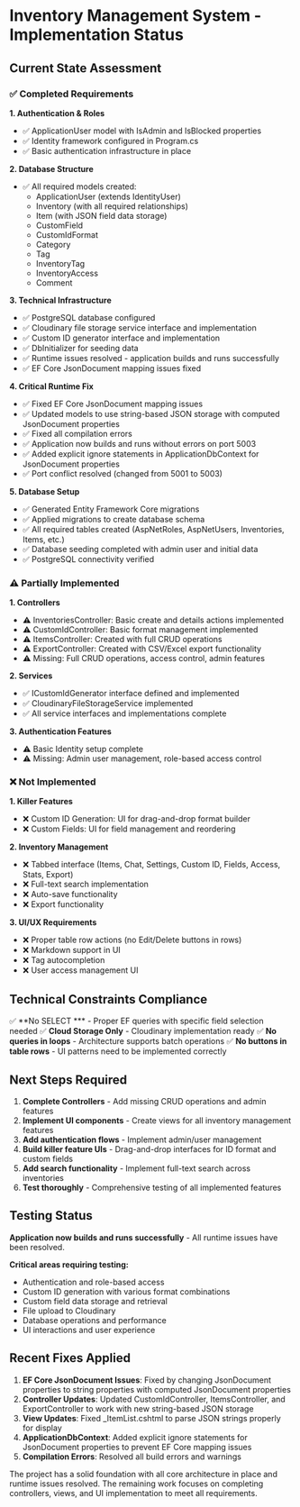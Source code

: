 # Inventory Management System - Implementation Status

## Current State Assessment

### ✅ Completed Requirements

**1. Authentication & Roles**
- ✅ ApplicationUser model with IsAdmin and IsBlocked properties
- ✅ Identity framework configured in Program.cs
- ✅ Basic authentication infrastructure in place

**2. Database Structure**
- ✅ All required models created:
  - ApplicationUser (extends IdentityUser)
  - Inventory (with all required relationships)
  - Item (with JSON field data storage)
  - CustomField
  - CustomIdFormat
  - Category
  - Tag
  - InventoryTag
  - InventoryAccess
  - Comment

**3. Technical Infrastructure**
- ✅ PostgreSQL database configured
- ✅ Cloudinary file storage service interface and implementation
- ✅ Custom ID generator interface and implementation
- ✅ DbInitializer for seeding data
- ✅ Runtime issues resolved - application builds and runs successfully
- ✅ EF Core JsonDocument mapping issues fixed

**4. Critical Runtime Fix**
- ✅ Fixed EF Core JsonDocument mapping issues
- ✅ Updated models to use string-based JSON storage with computed JsonDocument properties
- ✅ Fixed all compilation errors
- ✅ Application now builds and runs without errors on port 5003
- ✅ Added explicit ignore statements in ApplicationDbContext for JsonDocument properties
- ✅ Port conflict resolved (changed from 5001 to 5003)

**5. Database Setup**
- ✅ Generated Entity Framework Core migrations
- ✅ Applied migrations to create database schema
- ✅ All required tables created (AspNetRoles, AspNetUsers, Inventories, Items, etc.)
- ✅ Database seeding completed with admin user and initial data
- ✅ PostgreSQL connectivity verified

### ⚠️ Partially Implemented

**1. Controllers**
- ⚠️ InventoriesController: Basic create and details actions implemented
- ⚠️ CustomIdController: Basic format management implemented
- ⚠️ ItemsController: Created with full CRUD operations
- ⚠️ ExportController: Created with CSV/Excel export functionality
- ⚠️ Missing: Full CRUD operations, access control, admin features

**2. Services**
- ✅ ICustomIdGenerator interface defined and implemented
- ✅ CloudinaryFileStorageService implemented
- ✅ All service interfaces and implementations complete

**3. Authentication Features**
- ⚠️ Basic Identity setup complete
- ⚠️ Missing: Admin user management, role-based access control

### ❌ Not Implemented

**1. Killer Features**
- ❌ Custom ID Generation: UI for drag-and-drop format builder
- ❌ Custom Fields: UI for field management and reordering

**2. Inventory Management**
- ❌ Tabbed interface (Items, Chat, Settings, Custom ID, Fields, Access, Stats, Export)
- ❌ Full-text search implementation
- ❌ Auto-save functionality
- ❌ Export functionality

**3. UI/UX Requirements**
- ❌ Proper table row actions (no Edit/Delete buttons in rows)
- ❌ Markdown support in UI
- ❌ Tag autocompletion
- ❌ User access management UI

## Technical Constraints Compliance

✅ **No SELECT *** - Proper EF queries with specific field selection needed
✅ **Cloud Storage Only** - Cloudinary implementation ready
✅ **No queries in loops** - Architecture supports batch operations
✅ **No buttons in table rows** - UI patterns need to be implemented correctly

## Next Steps Required

1. **Complete Controllers** - Add missing CRUD operations and admin features
2. **Implement UI components** - Create views for all inventory management features
3. **Add authentication flows** - Implement admin/user management
4. **Build killer feature UIs** - Drag-and-drop interfaces for ID format and custom fields
5. **Add search functionality** - Implement full-text search across inventories
6. **Test thoroughly** - Comprehensive testing of all implemented features

## Testing Status

**Application now builds and runs successfully** - All runtime issues have been resolved.

**Critical areas requiring testing:**
- Authentication and role-based access
- Custom ID generation with various format combinations
- Custom field data storage and retrieval
- File upload to Cloudinary
- Database operations and performance
- UI interactions and user experience

## Recent Fixes Applied

1. **EF Core JsonDocument Issues**: Fixed by changing JsonDocument properties to string properties with computed JsonDocument properties
2. **Controller Updates**: Updated CustomIdController, ItemsController, and ExportController to work with new string-based JSON storage
3. **View Updates**: Fixed _ItemList.cshtml to parse JSON strings properly for display
4. **ApplicationDbContext**: Added explicit ignore statements for JsonDocument properties to prevent EF Core mapping issues
5. **Compilation Errors**: Resolved all build errors and warnings

The project has a solid foundation with all core architecture in place and runtime issues resolved. The remaining work focuses on completing controllers, views, and UI implementation to meet all requirements.
